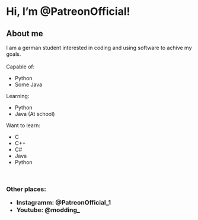 <h1>
  Hi, I’m @PatreonOfficial!
  </h1>
<h2>
  About me
</h3>

I am a german student interested in coding and using software to achive my goals.
<br>
<br>
Capable of:
  <ul>
    <li>Python
    <li>Some Java
  </ul>
Learning:
  <ul>
    <li>Python
    <li>Java (At school)
  </ul>
Want to learn:
  <ul>
    <li>C
    <li>C++
    <li>C#
    <li>Java
    <li>Python
  </ul>
<br>


<h3>
  Other places:
  <ul>
    <li>Instagramm: @PatreonOfficial_1
    <li>Youtube: @modding_
  </ul>
</h3>

<!---
PatreonOfficial/PatreonOfficial is a ✨ special ✨ repository because its `README.md` (this file) appears on your GitHub profile.
You can click the Preview link to take a look at your changes.
--->

